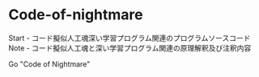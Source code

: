 # Code-of-nightmare
Start - コード擬似人工魂深い学習プログラム関連のプログラムソースコード
Note - コード擬似人工魂と深い学習プログラム関連の原理解釈及び注釈内容
>>>>>>>>>
Go "Code of Nightmare"
